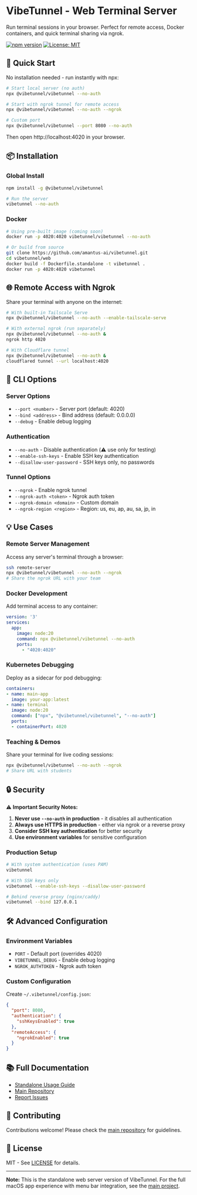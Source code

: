 # VibeTunnel - Web Terminal Server

Run terminal sessions in your browser. Perfect for remote access, Docker containers, and quick terminal sharing via ngrok.

[![npm version](https://img.shields.io/npm/v/@vibetunnel/vibetunnel.svg)](https://www.npmjs.com/package/@vibetunnel/vibetunnel)
[![License: MIT](https://img.shields.io/badge/License-MIT-yellow.svg)](https://opensource.org/licenses/MIT)

## 🚀 Quick Start

No installation needed - run instantly with npx:

```bash
# Start local server (no auth)
npx @vibetunnel/vibetunnel --no-auth

# Start with ngrok tunnel for remote access
npx @vibetunnel/vibetunnel --no-auth --ngrok

# Custom port
npx @vibetunnel/vibetunnel --port 8080 --no-auth
```

Then open http://localhost:4020 in your browser.

## 📦 Installation

### Global Install

```bash
npm install -g @vibetunnel/vibetunnel

# Run the server
vibetunnel --no-auth
```

### Docker

```bash
# Using pre-built image (coming soon)
docker run -p 4020:4020 vibetunnel/vibetunnel --no-auth

# Or build from source
git clone https://github.com/amantus-ai/vibetunnel.git
cd vibetunnel/web
docker build -f Dockerfile.standalone -t vibetunnel .
docker run -p 4020:4020 vibetunnel
```

## 🌐 Remote Access with Ngrok

Share your terminal with anyone on the internet:

```bash
# With built-in Tailscale Serve  
npx @vibetunnel/vibetunnel --no-auth --enable-tailscale-serve

# With external ngrok (run separately)
npx @vibetunnel/vibetunnel --no-auth &
ngrok http 4020

# With Cloudflare tunnel
npx @vibetunnel/vibetunnel --no-auth &
cloudflared tunnel --url localhost:4020
```


## 🔧 CLI Options

### Server Options
- `--port <number>` - Server port (default: 4020)
- `--bind <address>` - Bind address (default: 0.0.0.0)
- `--debug` - Enable debug logging

### Authentication
- `--no-auth` - Disable authentication (⚠️ use only for testing)
- `--enable-ssh-keys` - Enable SSH key authentication
- `--disallow-user-password` - SSH keys only, no passwords

### Tunnel Options
- `--ngrok` - Enable ngrok tunnel
- `--ngrok-auth <token>` - Ngrok auth token
- `--ngrok-domain <domain>` - Custom domain
- `--ngrok-region <region>` - Region: us, eu, ap, au, sa, jp, in

## 💡 Use Cases

### Remote Server Management

Access any server's terminal through a browser:

```bash
ssh remote-server
npx @vibetunnel/vibetunnel --no-auth --ngrok
# Share the ngrok URL with your team
```

### Docker Development

Add terminal access to any container:

```yaml
version: '3'
services:
  app:
    image: node:20
    command: npx @vibetunnel/vibetunnel --no-auth
    ports:
      - "4020:4020"
```

### Kubernetes Debugging

Deploy as a sidecar for pod debugging:

```yaml
containers:
- name: main-app
  image: your-app:latest
- name: terminal
  image: node:20
  command: ["npx", "@vibetunnel/vibetunnel", "--no-auth"]
  ports:
  - containerPort: 4020
```

### Teaching & Demos

Share your terminal for live coding sessions:

```bash
npx @vibetunnel/vibetunnel --no-auth --ngrok
# Share URL with students
```

## 🔒 Security

⚠️ **Important Security Notes:**

1. **Never use `--no-auth` in production** - it disables all authentication
2. **Always use HTTPS in production** - either via ngrok or a reverse proxy
3. **Consider SSH key authentication** for better security
4. **Use environment variables** for sensitive configuration

### Production Setup

```bash
# With system authentication (uses PAM)
vibetunnel

# With SSH keys only
vibetunnel --enable-ssh-keys --disallow-user-password

# Behind reverse proxy (nginx/caddy)
vibetunnel --bind 127.0.0.1
```

## 🛠️ Advanced Configuration

### Environment Variables

- `PORT` - Default port (overrides 4020)
- `VIBETUNNEL_DEBUG` - Enable debug logging
- `NGROK_AUTHTOKEN` - Ngrok auth token

### Custom Configuration

Create `~/.vibetunnel/config.json`:

```json
{
  "port": 8080,
  "authentication": {
    "sshKeysEnabled": true
  },
  "remoteAccess": {
    "ngrokEnabled": true
  }
}
```

## 📚 Full Documentation

- [Standalone Usage Guide](https://github.com/amantus-ai/vibetunnel/blob/main/web/README.standalone.md)
- [Main Repository](https://github.com/amantus-ai/vibetunnel)
- [Report Issues](https://github.com/amantus-ai/vibetunnel/issues)

## 🤝 Contributing

Contributions welcome! Please check the [main repository](https://github.com/amantus-ai/vibetunnel) for guidelines.

## 📄 License

MIT - See [LICENSE](https://github.com/amantus-ai/vibetunnel/blob/main/LICENSE) for details.

---

**Note:** This is the standalone web server version of VibeTunnel. For the full macOS app experience with menu bar integration, see the [main project](https://github.com/amantus-ai/vibetunnel).